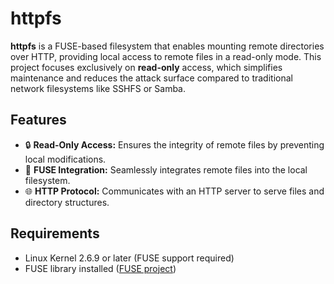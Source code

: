 # httpfs

**httpfs** is a FUSE-based filesystem that enables mounting remote directories over HTTP, providing local access to remote files in a read-only mode. This project focuses exclusively on __read-only__ access, which simplifies maintenance and reduces the attack surface compared to traditional network filesystems like SSHFS or Samba.

## Features

- 🔒 **Read-Only Access:** Ensures the integrity of remote files by preventing local modifications.
- 🚀 **FUSE Integration:** Seamlessly integrates remote files into the local filesystem.
- 🌐 **HTTP Protocol:** Communicates with an HTTP server to serve files and directory structures.

## Requirements

- Linux Kernel 2.6.9 or later (FUSE support required)
- FUSE library installed ([FUSE project](https://github.com/libfuse/libfuse))
